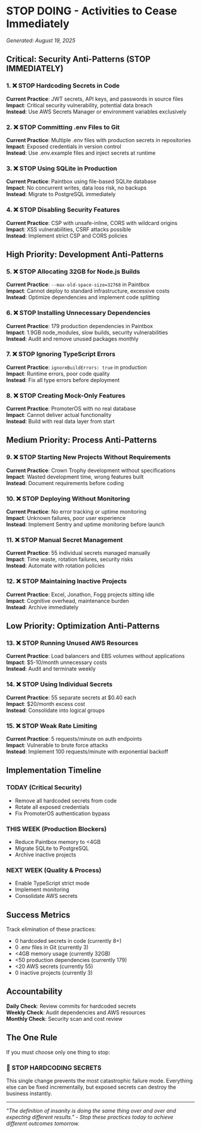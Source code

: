 # STOP DOING - Activities to Cease Immediately
*Generated: August 19, 2025*

## Critical: Security Anti-Patterns (STOP IMMEDIATELY)

### 1. ❌ STOP Hardcoding Secrets in Code
**Current Practice**: JWT secrets, API keys, and passwords in source files  
**Impact**: Critical security vulnerability, potential data breach  
**Instead**: Use AWS Secrets Manager or environment variables exclusively  

### 2. ❌ STOP Committing .env Files to Git
**Current Practice**: Multiple .env files with production secrets in repositories  
**Impact**: Exposed credentials in version control  
**Instead**: Use .env.example files and inject secrets at runtime  

### 3. ❌ STOP Using SQLite in Production
**Current Practice**: Paintbox using file-based SQLite database  
**Impact**: No concurrent writes, data loss risk, no backups  
**Instead**: Migrate to PostgreSQL immediately  

### 4. ❌ STOP Disabling Security Features
**Current Practice**: CSP with unsafe-inline, CORS with wildcard origins  
**Impact**: XSS vulnerabilities, CSRF attacks possible  
**Instead**: Implement strict CSP and CORS policies  

## High Priority: Development Anti-Patterns

### 5. ❌ STOP Allocating 32GB for Node.js Builds
**Current Practice**: `--max-old-space-size=32768` in Paintbox  
**Impact**: Cannot deploy to standard infrastructure, excessive costs  
**Instead**: Optimize dependencies and implement code splitting  

### 6. ❌ STOP Installing Unnecessary Dependencies
**Current Practice**: 179 production dependencies in Paintbox  
**Impact**: 1.9GB node_modules, slow builds, security vulnerabilities  
**Instead**: Audit and remove unused packages monthly  

### 7. ❌ STOP Ignoring TypeScript Errors
**Current Practice**: `ignoreBuildErrors: true` in production  
**Impact**: Runtime errors, poor code quality  
**Instead**: Fix all type errors before deployment  

### 8. ❌ STOP Creating Mock-Only Features
**Current Practice**: PromoterOS with no real database  
**Impact**: Cannot deliver actual functionality  
**Instead**: Build with real data layer from start  

## Medium Priority: Process Anti-Patterns

### 9. ❌ STOP Starting New Projects Without Requirements
**Current Practice**: Crown Trophy development without specifications  
**Impact**: Wasted development time, wrong features built  
**Instead**: Document requirements before coding  

### 10. ❌ STOP Deploying Without Monitoring
**Current Practice**: No error tracking or uptime monitoring  
**Impact**: Unknown failures, poor user experience  
**Instead**: Implement Sentry and uptime monitoring before launch  

### 11. ❌ STOP Manual Secret Management
**Current Practice**: 55 individual secrets managed manually  
**Impact**: Time waste, rotation failures, security risks  
**Instead**: Automate with rotation policies  

### 12. ❌ STOP Maintaining Inactive Projects
**Current Practice**: Excel, Jonathon, Fogg projects sitting idle  
**Impact**: Cognitive overhead, maintenance burden  
**Instead**: Archive immediately  

## Low Priority: Optimization Anti-Patterns

### 13. ❌ STOP Running Unused AWS Resources
**Current Practice**: Load balancers and EBS volumes without applications  
**Impact**: $5-10/month unnecessary costs  
**Instead**: Audit and terminate weekly  

### 14. ❌ STOP Using Individual Secrets
**Current Practice**: 55 separate secrets at $0.40 each  
**Impact**: $20/month excess cost  
**Instead**: Consolidate into logical groups  

### 15. ❌ STOP Weak Rate Limiting
**Current Practice**: 5 requests/minute on auth endpoints  
**Impact**: Vulnerable to brute force attacks  
**Instead**: Implement 100 requests/minute with exponential backoff  

## Implementation Timeline

### TODAY (Critical Security)
- Remove all hardcoded secrets from code
- Rotate all exposed credentials
- Fix PromoterOS authentication bypass

### THIS WEEK (Production Blockers)
- Reduce Paintbox memory to <4GB
- Migrate SQLite to PostgreSQL
- Archive inactive projects

### NEXT WEEK (Quality & Process)
- Enable TypeScript strict mode
- Implement monitoring
- Consolidate AWS secrets

## Success Metrics

Track elimination of these practices:
- 0 hardcoded secrets in code (currently 8+)
- 0 .env files in Git (currently 3)
- <4GB memory usage (currently 32GB)
- <50 production dependencies (currently 179)
- <20 AWS secrets (currently 55)
- 0 inactive projects (currently 3)

## Accountability

**Daily Check**: Review commits for hardcoded secrets  
**Weekly Check**: Audit dependencies and AWS resources  
**Monthly Check**: Security scan and cost review  

## The One Rule

If you must choose only one thing to stop:

### 🛑 STOP HARDCODING SECRETS

This single change prevents the most catastrophic failure mode. Everything else can be fixed incrementally, but exposed secrets can destroy the business instantly.

---

*"The definition of insanity is doing the same thing over and over and expecting different results." - Stop these practices today to achieve different outcomes tomorrow.*